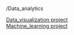 /Data_analytics

 [Data_visualization project](https://github.com/mehzafathima/Data_analytics/blob/main/datavisualization.ipynb)\
 [Machine_learning project](https://github.com/mehzafathima/Data_analytics/blob/main/machine%20learning%20project.ipynb)
